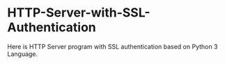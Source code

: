 # HTTP-Server-with-SSL-Authentication
Here is HTTP Server program with SSL authentication based on Python 3 Language.
